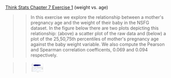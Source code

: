 [Think Stats Chapter 7 Exercise 1](http://greenteapress.com/thinkstats2/html/thinkstats2008.html#toc70) (weight vs. age)

>> In this exercise we explore the relationship between a mother's pregnancy age and the weight of their baby in the NSFG dataset. In the figure below there are two plots depicting this relationship: (above) a scatter plot of the raw data and (below) a plot of the 25,50,75th percentiles of mother's pregnancy age against the baby weight variable. We also compute the Pearson and Spearman correlation coefficents, 0.069 and 0.094 respectively. 

>> <img src="https://github.com/jstnstwrt/dsp/blob/master/img/figure_ex7_1.png" title="Figure comparing a probability mass funcstion and a cumulative distribution function" alt="alt text" style="width:10%;" >

